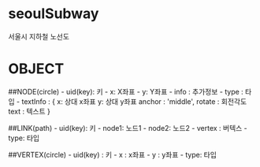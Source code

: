 # seoulSubway
서울시 지하철 노선도

# OBJECT
##NODE(circle)
	- uid(key):  키
	- x: X좌표
	- y: Y좌표
	- info : 추가정보
	- type : 타입
	- textInfo : {
		x: 상대 x좌표
		y: 상대 y좌표
		anchor : 'middle',
		rotate : 회전각도
		text : 텍스트 
	}

##LINK(path)
	- uid(key): 키
	- node1: 노드1
	- node2: 노드2
	- vertex : 버텍스
	- type: 타입

##VERTEX(circle)
	- uid(key) : 키
	- x : x좌표
	- y : y좌표
	- type: 타입

